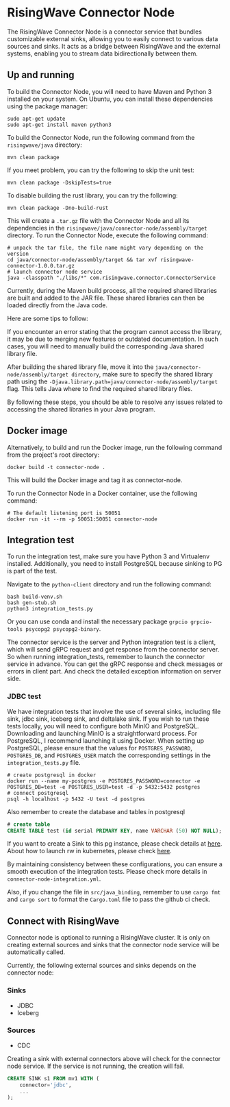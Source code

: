 # RisingWave Connector Node

The RisingWave Connector Node is a connector service that bundles customizable external sinks, allowing you to easily connect to various data sources and sinks. It acts as a bridge between RisingWave and the external systems, enabling you to stream data bidirectionally between them.

## Up and running

To build the Connector Node, you will need to have Maven and Python 3 installed on your system. On Ubuntu, you can install these dependencies using the package manager:

```
sudo apt-get update
sudo apt-get install maven python3
```
To build the Connector Node, run the following command from the `risingwave/java` directory:

```
mvn clean package
```
If you meet problem, you can try the following to skip the unit test:

```
mvn clean package -DskipTests=true
```

To disable building the rust library, you can try the following:
```
mvn clean package -Dno-build-rust
```

This will create a `.tar.gz` file with the Connector Node and all its dependencies in the `risingwave/java/connector-node/assembly/target` directory. To run the Connector Node, execute the following command:

```
# unpack the tar file, the file name might vary depending on the version
cd java/connector-node/assembly/target && tar xvf risingwave-connector-1.0.0.tar.gz 
# launch connector node service
java -classpath "./libs/*" com.risingwave.connector.ConnectorService
```

Currently, during the Maven build process, all the required shared libraries are built and added to the JAR file. These shared libraries can then be loaded directly from the Java code.

Here are some tips to follow:

If you encounter an error stating that the program cannot access the library, it may be due to merging new features or outdated documentation. In such cases, you will need to manually build the corresponding Java shared library file.

After building the shared library file, move it into the `java/connector-node/assembly/target directory`, make sure to specify the shared library path using the `-Djava.library.path=java/connector-node/assembly/target` flag. This tells Java where to find the required shared library files.

By following these steps, you should be able to resolve any issues related to accessing the shared libraries in your Java program.

## Docker image
Alternatively, to build and run the Docker image, run the following command from the project's root directory:

```
docker build -t connector-node .
```

This will build the Docker image and tag it as connector-node.

To run the Connector Node in a Docker container, use the following command:

```
# The default listening port is 50051
docker run -it --rm -p 50051:50051 connector-node
```

## Integration test

To run the integration test, make sure you have Python 3 and Virtualenv installed. Additionally, you need to install PostgreSQL because sinking to PG is part of the test.

Navigate to the `python-client` directory and run the following command:

```
bash build-venv.sh
bash gen-stub.sh
python3 integration_tests.py
```

Or you can use conda and install the necessary package `grpcio grpcio-tools psycopg2 psycopg2-binary`. 

The connector service is the server and Python integration test is a client, which will send gRPC request and get response from the connector server. So when running integration_tests, remember to launch the connector service in advance. You can get the gRPC response and check messages or errors in client part. And check the detailed exception information on server side.

### JDBC test

We have integration tests that involve the use of several sinks, including file sink, jdbc sink, iceberg sink, and deltalake sink. If you wish to run these tests locally, you will need to configure both MinIO and PostgreSQL. 
Downloading and launching MinIO is a straightforward process. For PostgreSQL, I recommend launching it using Docker. When setting up PostgreSQL, please ensure that the values for `POSTGRES_PASSWORD`, `POSTGRES_DB`, and `POSTGRES_USER` match the corresponding settings in the `integration_tests.py` file.

```shell
# create postgresql in docker
docker run --name my-postgres -e POSTGRES_PASSWORD=connector -e POSTGRES_DB=test -e POSTGRES_USER=test -d -p 5432:5432 postgres
# connect postgresql
psql -h localhost -p 5432 -U test -d postgres
```
Also remember to create the database and tables in postgresql

```sql
# create table
CREATE TABLE test (id serial PRIMARY KEY, name VARCHAR (50) NOT NULL);
```

If you want to create a Sink to this pg instance, please check details at [here](https://www.risingwave.dev/docs/current/sink-to-postgres/). About how to launch rw in kubernetes, please check [here](https://github.com/risingwavelabs/risingwave-operator/blob/main/README.md).

By maintaining consistency between these configurations, you can ensure a smooth execution of the integration tests. Please check more details in `connector-node-integration.yml`.

Also, if you change the file in `src/java_binding`, remember to use `cargo fmt` and `cargo sort` to format the `Cargo.toml` file to pass the github ci check.

## Connect with RisingWave

Connector node is optional to running a RisingWave cluster. It is only on creating external sources and sinks that the connector node service will be automatically called.

Currently, the following external sources and sinks depends on the connector node:

### Sinks
- JDBC
- Iceberg

### Sources
- CDC

Creating a sink with external connectors above will check for the connector node service. If the service is not running, the creation will fail. 

```sql
CREATE SINK s1 FROM mv1 WITH (
    connector='jdbc',
    ...
);
```
